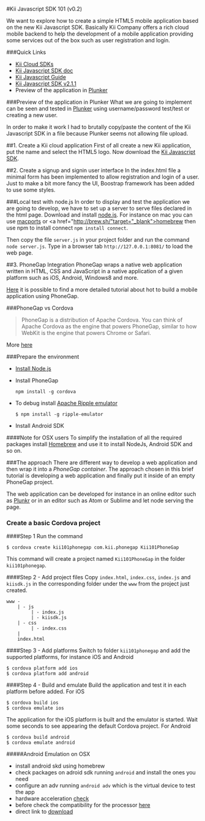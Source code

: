 #Kii Javascript SDK 101 (v0.2)

We want to explore how to create a simple HTML5 mobile application based on the new Kii Javascript SDK. Basically Kii Company offers a rich cloud mobile backend to help the development of a mobile application providing some services out of the box such as user registration and login.

###Quick Links
* <a href="https://developer.kii.com/#/sdks" target="_blank">Kii Cloud SDKs</a>
* <a href="http://documentation.kii.com/references/js/storage/latest/" target="_blank">Kii Javascript SDK doc</a>
* <a href="http://documentation.kii.com/en/guides/javascript/" target="_blank">Kii Javascript Guide</a>
* <a href="https://developer.kii.com/downloads/270/download" target="_blank">Kii Javascript SDK v2.1.1</a>
* Preview of the application in <a href="http://plnkr.co/edit/mSrWyzmmgOeSzCDKRWk8?p=preview" target="_blank">Plunker</a>

###Preview of the application in Plunker
What we are going to implement can be seen and tested in <a href="http://plnkr.co/edit/mSrWyzmmgOeSzCDKRWk8?p=preview" target="_blank">Plunker</a> using username/password test/test or creating a new user.

In order to make it work I had to brutally copy/paste the content of the Kii Javascript SDK in a file because Plunker seems not allowing file upload.

##1. Create a Kii cloud application
First of all create a new Kii application, put the name and select the HTML5 logo. Now download the <a href="https://developer.kii.com/downloads/270/download" target="_blank">Kii Javascript SDK</a>.

##2. Create a signup and signin user interface
In the index.html file a minimal form has been implemented to allow registration and login of a user. Just to make a bit more fancy the UI, Boostrap framework has been added to use some styles.

###Local test with node.js
In order to display and test the application we are going to develop, we have to set up a server to serve files declared in the html page. Download and install <a href="http://nodejs.org/download/" target="_blank">node.js</a>. For instance on mac you can use <a href="http://www.macports.org/" target="_blank">macports</a> or <a href="http://brew.sh/"target="_blank">homebrew</a> then use npm to install connect ``npm install connect``.

Then copy the file ``server.js`` in your project folder and run the command ``node server.js``. Type in a browser tab ``http://127.0.0.1:8081/`` to load the web page.

##3. PhoneGap Integration
PhoneGap wraps a native web application written in HTML, CSS and JavaScript in a native application of a given platform such as iOS, Android, Windows8 and more.

[Here](http://www.smashingmagazine.com/2014/02/11/four-ways-to-build-a-mobile-app-part3-phonegap/) it is possible to find a more detailed tutorial about hot to build a mobile application using PhoneGap.

###PhoneGap vs Cordova
>PhoneGap is a distribution of Apache Cordova. You can think of Apache Cordova as the engine that powers PhoneGap, similar to how WebKit is the engine that powers Chrome or Safari.

More [here](http://phonegap.com/2012/03/19/phonegap-cordova-and-what%E2%80%99s-in-a-name/)

###Prepare the environment
- [Install Node.js](http://nodejs.org/download/)
- Install PhoneGap

    ``` npm install -g cordova ```
- To debug install [Apache Ripple emulator](http://www.raymondcamden.com/index.cfm/2013/11/5/Ripple-is-Reborn)

    ```$ npm install -g ripple-emulator```

- Install Android SDK

####Note for OSX users
To simplify the installation of all the required packages install [Homebrew](http://brew.sh/) and use it to install NodeJs, Android SDK and so on.


###The approach
There are different way to develop a web application and then wrap it into a _PhoneGap container_. The approach chosen in this brief tutorial is developing a web application and finally put it inside of an empty PhoneGap project.

The web application can be developed for instance in an online editor such as [Plunkr](http://plnkr.co/) or in  an editor such as Atom or Sublime and let node serving the page.

### Create a basic Cordova project
####Step 1
Run the command

    $ cordova create kii101phonegap com.kii.phonegap Kii101PhoneGap

This command will create a project named ```Kii101PhoneGap``` in the folder ```kii101phonegap```.

####Step 2 - Add project files
Copy ```index.html```, ```index.css```, ```index.js``` and ```kiisdk.js``` in the corresponding folder under the ```www``` from the project just created.

    www -
        | - js
             | - index.js 
             | - kiisdk.js
        | - css
             | - index.css
        |
        index.html

####Step 3 - Add platforms
Switch to folder ```kii101phonegap``` and add the supported platforms, for instance iOS and Android

    $ cordova platform add ios
    $ cordova platform add android

####Step 4 - Build and emulate
Build the application and test it in each platform before added. For iOS

    $ cordova build ios
    $ cordova emulate ios

The application for the iOS platform is built and the emulator is started. Wait some seconds to see appearing the default Cordova project.
For Android

    $ cordova build android
    $ cordova emulate android


#####Android Emulation on OSX
- install android skd using homebrew
- check packages on adroid sdk running ```android``` and install the ones you need
- configure an adv running ```android adv``` which is the virtual device to test the app
- hardware acceleration [check](http://stackoverflow.com/questions/10761696/running-the-new-intel-emulator-for-android/10772162#10772162)
- before check the compatibility for the processor [here](http://ark.intel.com/)
- direct link to [download](https://software.intel.com/en-us/android/articles/intel-hardware-accelerated-execution-manager)

